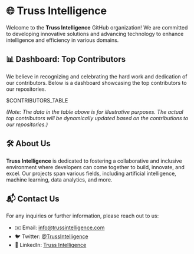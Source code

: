 # 🌐 Truss Intelligence

Welcome to the **Truss Intelligence** GitHub organization! We are committed to developing innovative solutions and advancing technology to enhance intelligence and efficiency in various domains.

## 📊 Dashboard: Top Contributors

We believe in recognizing and celebrating the hard work and dedication of our contributors. Below is a dashboard showcasing the top contributors to our repositories.

<!-- TOP_CONTRIBUTORS_START -->
$CONTRIBUTORS_TABLE
<!-- TOP_CONTRIBUTORS_END -->

*(Note: The data in the table above is for illustrative purposes. The actual top contributors will be dynamically updated based on the contributions to our repositories.)*

## 🛠️ About Us

**Truss Intelligence** is dedicated to fostering a collaborative and inclusive environment where developers can come together to build, innovate, and excel. Our projects span various fields, including artificial intelligence, machine learning, data analytics, and more.

## 📬 Contact Us

For any inquiries or further information, please reach out to us:

- ✉️ Email: [info@trussintelligence.com](mailto:info@trussintelligence.com)
- 🐦 Twitter: [@TrussIntelligence](https://twitter.com/TrussIntelligence)
- 💼 LinkedIn: [Truss Intelligence](https://linkedin.com/company/truss-intelligence)
